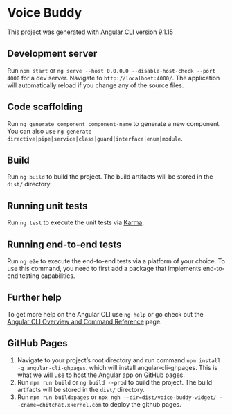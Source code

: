 # Voice Buddy

This project was generated with [Angular CLI](https://github.com/angular/angular-cli) version 9.1.15

## Development server

Run `npm start` or `ng serve --host 0.0.0.0 --disable-host-check --port 4000` for a dev server. Navigate to `http://localhost:4000/`. The application will automatically reload if you change any of the source files.

## Code scaffolding

Run `ng generate component component-name` to generate a new component. You can also use `ng generate directive|pipe|service|class|guard|interface|enum|module`.

## Build

Run `ng build` to build the project. The build artifacts will be stored in the `dist/` directory.

## Running unit tests

Run `ng test` to execute the unit tests via [Karma](https://karma-runner.github.io).

## Running end-to-end tests

Run `ng e2e` to execute the end-to-end tests via a platform of your choice. To use this command, you need to first add a package that implements end-to-end testing capabilities.

## Further help

To get more help on the Angular CLI use `ng help` or go check out the [Angular CLI Overview and Command Reference](https://angular.io/cli) page.

## GitHub Pages

1. Navigate to your project’s root directory and run command `npm install -g angular-cli-ghpages`. which will install angular-cli-ghpages. This is what we will use to host the Angular app on GitHub pages.
2. Run `npm run build` or `ng build --prod` to build the project. The build artifacts will be stored in the `dist/` directory.
3. Run `npm run build:pages` or `npx ngh --dir=dist/voice-buddy-widget/ --cname=chitchat.xkernel.com` to deploy the github pages.
